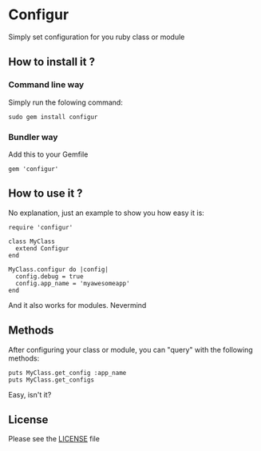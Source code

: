 # Configur

Simply set configuration for you ruby class or module

## How to install it ?

### Command line way

Simply run the folowing command:

    sudo gem install configur

### Bundler way

Add this to your Gemfile

    gem 'configur'

## How to use it ?

No explanation, just an example to show you how easy it is:

    require 'configur'

    class MyClass
      extend Configur
    end

    MyClass.configur do |config|
      config.debug = true
      config.app_name = 'myawesomeapp'
    end

And it also works for modules. Nevermind

## Methods

After configuring your class or module, you can "query" with the following methods:

    puts MyClass.get_config :app_name
    puts MyClass.get_configs

Easy, isn't it?

## License

Please see the [LICENSE](https://github.com/pierre-lecocq/configur/blob/master/LICENSE) file
